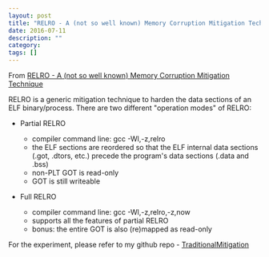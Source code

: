 ```yaml
---
layout: post
title: "RELRO - A (not so well known) Memory Corruption Mitigation Technique"
date: 2016-07-11
description: ""
category: 
tags: []
---
```


From [RELRO - A (not so well known) Memory Corruption Mitigation Technique](http://tk-blog.blogspot.com/2009/02/relro-not-so-well-known-memory.html)

RELRO is a generic mitigation technique to harden the data sections of an ELF binary/process. There are two different "operation modes" of RELRO:

- Partial RELRO
    - compiler command line: gcc -Wl,-z,relro
    - the ELF sections are reordered so that the ELF internal data sections (.got, .dtors, etc.) precede the program's data sections (.data and .bss)
    - non-PLT GOT is read-only
    - GOT is still writeable

- Full RELRO
    - compiler command line: gcc -Wl,-z,relro,-z,now
    - supports all the features of partial RELRO
    - bonus: the entire GOT is also (re)mapped as read-only

For the experiment, please refer to my github repo - [TraditionalMitigation](https://github.com/mudongliang/TraditionalMitigation)
